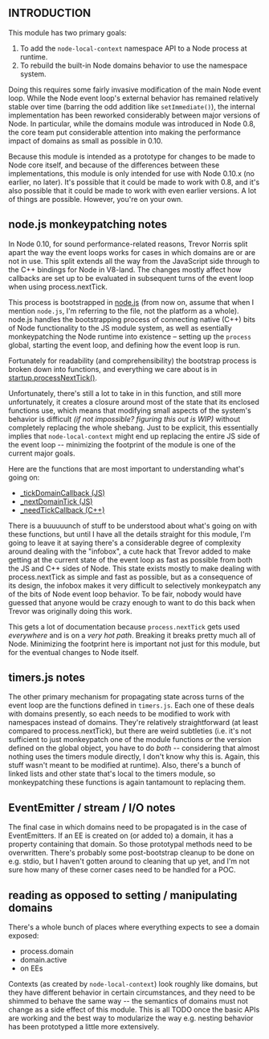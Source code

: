 ## INTRODUCTION

This module has two primary goals:

1. To add the `node-local-context` namespace API to a Node process at runtime.
2. To rebuild the built-in Node domains behavior to use the namespace system.

Doing this requires some fairly invasive modification of the main Node event
loop. While the Node event loop's external behavior has remained relatively
stable over time (barring the odd addition like `setImmediate()`), the
internal implementation has been reworked considerably between major versions
of Node. In particular, while the domains module was introduced in Node 0.8,
the core team put considerable attention into making the performance impact of
domains as small as possible in 0.10.

Because this module is intended as a prototype for changes to be made to Node
core itself, and because of the differences between these implementations,
this module is only intended for use with Node 0.10.x (no earlier, no later).
It's possible that it could be made to work with 0.8, and it's also possible
that it could be made to work with even earlier versions. A lot of things are
possible. However, you're on your own.

## node.js monkeypatching notes

In Node 0.10, for sound performance-related reasons, Trevor Norris split apart
the way the event loops works for cases in which domains are or are not in
use. This split extends all the way from the JavaScript side through to the
C++ bindings for Node in V8-land. The changes mostly affect how callbacks are
set up to be evaluated in subsequent turns of the event loop when using
process.nextTick.

This process is bootstrapped in
[node.js](https://github.com/joyent/node/blob/master/src/node.js) (from now
on, assume that when I mention `node.js`, I'm referring to the file, not the
platform as a whole). node.js handles the bootstrapping process of connecting
native (C++) bits of Node functionality to the JS module system, as well as
esentially monkeypatching the Node runtime into existence – setting up the
`process` global, starting the event loop, and defining how the event loop is
run.

Fortunately for readability (and comprehensibility) the bootstrap process
is broken down into functions, and everything we care about is in
[startup.processNextTick()](https://github.com/joyent/node/blob/v0.10/src/node.js#L318-L510).

Unfortunately, there's still a lot to take in in this function, and still more
unfortunately, it creates a closure around most of the state that its enclosed
functions use, which means that modifying small aspects of the system's
behavior is difficult *(if not impossible? figuring this out is WIP)* without
completely replacing the whole shebang. Just to be explicit, this essentially
implies that `node-local-context` might end up replacing the entire JS side of
the event loop -- minimizing the footprint of the module is one of the current
major goals.

Here are the functions that are most important to understanding what's going
on:

* [_tickDomainCallback (JS)](https://github.com/joyent/node/blob/v0.10/src/node.js#L318-L510)
* [_nextDomainTick (JS)](https://github.com/joyent/node/blob/v0.10/src/node.js#L493-L510)
* [_needTickCallback (C++)](https://github.com/joyent/node/blob/v0.10/src/node.cc#L212-L216)

There is a buuuuunch of stuff to be understood about what's going on with
these functions, but until I have all the details straight for this module,
I'm going to leave it at saying there's a considerable degree of complexity
around dealing with the "infobox", a cute hack that Trevor added to make
getting at the current state of the event loop as fast as possible from both
the JS and C++ sides of Node. This state exists mostly to make dealing with
process.nextTick as simple and fast as possible, but as a consequence of its
design, the infobox makes it very difficult to selectively monkeypatch any of
the bits of Node event loop behavior. To be fair, nobody would have guessed
that anyone would be crazy enough to want to do this back when Trevor was
originally doing this work.

This gets a lot of documentation because `process.nextTick` gets used
*everywhere* and is on a *very hot path*. Breaking it breaks pretty much all
of Node. Minimizing the footprint here is important not just for this module,
but for the eventual changes to Node itself.

## timers.js notes

The other primary mechanism for propagating state across turns of the event
loop are the functions defined in `timers.js`. Each one of these deals with
domains presently, so each needs to be modified to work with namespaces
instead of domains. They're relatively straightforward (at least compared to
process.nextTick), but there are weird subtleties (i.e. it's not sufficient to
just monkeypatch one of the module functions *or* the version defined on the
global object, you have to do *both* -- considering that almost nothing uses
the timers module directly, I don't know why this is. Again, this stuff wasn't
meant to be modified at runtime). Also, there's a bunch of linked lists and
other state that's local to the timers module, so monkeypatching these
functions is again tantamount to replacing them.

## EventEmitter / stream / I/O notes

The final case in which domains need to be propagated is in the case of
EventEmitters. If an EE is created on (or added to) a domain, it has a
property containing that domain. So those prototypal methods need to be
overwritten. There's probably some post-bootstrap cleanup to be done on e.g.
stdio, but I haven't gotten around to cleaning that up yet, and I'm not sure
how many of these corner cases need to be handled for a POC.

## reading as opposed to setting / manipulating domains

There's a whole bunch of places where everything expects to see a domain
exposed:

* process.domain
* domain.active
* on EEs

Contexts (as created by `node-local-context`) look roughly like domains, but
they have different behavior in certain circumstances, and they need to be
shimmed to behave the same way -- the semantics of domains must not change as
a side effect of this module. This is all TODO once the basic APIs are working
and the best way to modularize the way e.g. nesting behavior has been
prototyped a little more extensively.

